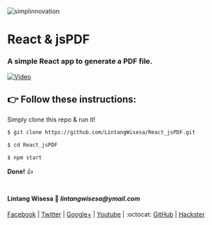 #

![simplinnovation](https://4.bp.blogspot.com/-f7YxPyqHAzY/WJ6VnkvE0SI/AAAAAAAADTQ/0tDQPTrVrtMAFT-q-1-3ktUQT5Il9FGdQCLcB/s350/simpLINnovation1a.png)

# __React & jsPDF__

### A simple React app to generate a PDF file. 

[![Video](https://img.youtube.com/vi/SpYpOTPyA6M/0.jpg)](https://youtu.be/SpYpOTPyA6M)

## __:point_right: Follow these instructions:__

Simply clone this repo & run it!

```bash
$ git clone https://github.com/LintangWisesa/React_jsPDF.git

$ cd React_jsPDF

$ npm start
```

__Done!__ :thumbsup:

#

#### Lintang Wisesa :love_letter: _lintangwisesa@ymail.com_

[Facebook](https://www.facebook.com/lintangbagus) |
[Twitter](https://twitter.com/Lintang_Wisesa) |
[Google+](https://plus.google.com/u/0/+LintangWisesa1) |
[Youtube](https://www.youtube.com/user/lintangbagus) | 
:octocat: [GitHub](https://github.com/LintangWisesa) |
[Hackster](https://www.hackster.io/lintangwisesa)